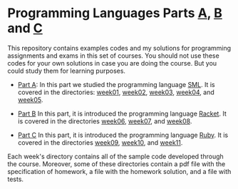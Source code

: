 # Programming Languages Parts [A](https://www.coursera.org/learn/programming-languages), [B](https://www.coursera.org/learn/programming-languages-part-b) and [C](https://www.coursera.org/learn/programming-languages-part-c)

This repository contains examples codes and my solutions for programming
assignments and exams in this set of courses. You should not use these codes
for your own solutions in case you are doing the course. But you could study
them for learning purposes.

- [Part A](https://www.coursera.org/learn/programming-languages): In this part
  we studied the programming language [SML](https://www.smlnj.org/sml.html).
  It is covered in the directories: [week01](week01/README.md),
  [week02](week02/README.md), [week03](week03/README.md), [week04](week04/README.md),
  and [week05](week05/README.md).

- [Part B](https://www.coursera.org/learn/programming-languages-part-b) In this
  part, it is introduced the programming language [Racket](https://racket-lang.org/).
  It is covered in the directories [week06](week06/README.md), [week07](week07/README.md),
  and [week08](week08/README.md).

- [Part C](https://www.coursera.org/learn/programming-languages-part-c) In this
  part, it is introduced the programming language [Ruby](https://www.ruby-lang.org/).
  It is covered in the directories [week09](week09/README.md), [week10](week10/README.md),
  and [week11](week11/README.md).

Each week's directory contains all of the sample code developed through the course. Moreover,
some of these directories contain a pdf file with the specification of homework, a file
with the homework solution, and a file with tests.
